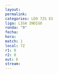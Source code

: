 ```yaml
---
layout: 
permalink: 
categories: LD9 7ZS ES
liga: LIGA INDIGO
ronda: "9"
fecha: 
hora: 
match: 1
local: 7Z
r1: 0
r2: 0
out: E
stream:
---
```

